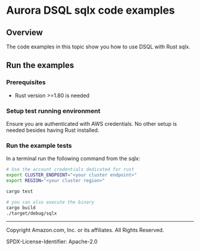 # Aurora DSQL sqlx code examples

## Overview

The code examples in this topic show you how to use DSQL with Rust sqlx.

## Run the examples

### Prerequisites

- Rust version >=1.80 is needed

### Setup test running environment

Ensure you are authenticated with AWS credentials. No other setup is needed besides having Rust installed.

### Run the example tests

In a terminal run the following command from the sqlx:

```sh
# Use the account credentials dedicated for rust
export CLUSTER_ENDPOINT="<your cluster endpoint>"
export REGION="<your cluster region>"

cargo test

# you can also execute the binary
cargo build
./target/debug/sqlx
```

---

Copyright Amazon.com, Inc. or its affiliates. All Rights Reserved.

SPDX-License-Identifier: Apache-2.0

